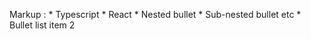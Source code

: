 Markup : * Typescript
          * React
              * Nested bullet
                  * Sub-nested bullet etc
          * Bullet list item 2
          
